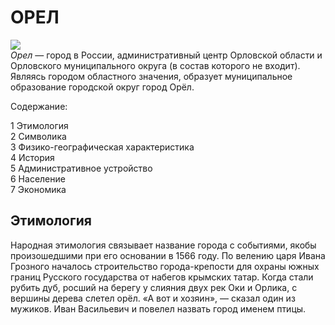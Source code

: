 # ОРЕЛ
![](https://upload.wikimedia.org/wikipedia/commons/thumb/f/ff/%D0%93%D0%B5%D1%80%D0%B1_%D0%B3%D0%BE%D1%80%D0%BE%D0%B4%D0%B0_%D0%9E%D1%80%D1%91%D0%BB_%D1%81_%D0%B1%D0%B0%D1%88%D0%B5%D0%BD%D0%BD%D0%BE%D0%B9_%D0%B7%D0%BE%D0%BB%D0%BE%D1%82%D0%BE%D0%B9_%D0%BA%D0%BE%D1%80%D0%BE%D0%BD%D0%BE%D0%B9_%D0%B3%D0%BE%D1%80%D0%BE%D0%B4%D1%81%D0%BA%D0%BE%D0%B3%D0%BE_%D0%BE%D0%BA%D1%80%D1%83%D0%B3%D0%B0_%D0%B8_%D0%BC%D0%B5%D1%87%D0%B0%D0%BC%D0%B8_%D0%B3%D0%BE%D1%80%D0%BE%D0%B4%D0%B0_%D0%92%D0%BE%D0%B8%D0%BD%D1%81%D0%BA%D0%BE%D0%B9_%D1%81%D0%BB%D0%B0%D0%B2%D1%8B.jpg/135px-thumbnail.jpg)                                  
*Орел* — город в России, административный центр Орловской области и Орловского муниципального округа (в состав которого не входит). Являясь городом областного значения, образует муниципальное образование городской округ город Орёл.     

Содержание:    

1	Этимология  
2	Символика  
3	Физико-географическая характеристика   
4	История  
5	Административное устройство  
6	Население  
7	Экономика  

## Этимология
Народная этимология связывает название города с событиями, якобы произошедшими при его основании в 1566 году. По велению царя Ивана Грозного началось строительство города-крепости для охраны южных границ Русского государства от набегов крымских татар. Когда стали рубить дуб, росший на берегу у слияния двух рек Оки и Орлика, с вершины дерева слетел орёл. «А вот и хозяин», — сказал один из мужиков. Иван Васильевич и повелел назвать город именем птицы.

